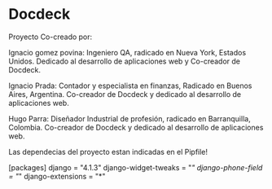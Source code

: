 # Docdeck

Proyecto Co-creado por:

  Ignacio gomez povina:
  Ingeniero QA, radicado en Nueva York, Estados Unidos. Dedicado al desarrollo de aplicaciones web y Co-creador de Docdeck.
  
  Ignacio Prada:
  Contador y especialista en finanzas, Radicado en Buenos Aires, Argentina. Co-creador de Docdeck y dedicado al desarrollo de aplicaciones web.
  
  Hugo Parra:
  Diseñador Industrial de profesión, radicado en Barranquilla, Colombia. Co-creador de Docdeck y dedicado al desarrollo de aplicaciones web.


Las dependecias del proyecto estan indicadas en el Pipfile!

  [packages]
  django = "4.1.3"
  django-widget-tweaks = "*"
  django-phone-field = "*"
  django-extensions = "*"
